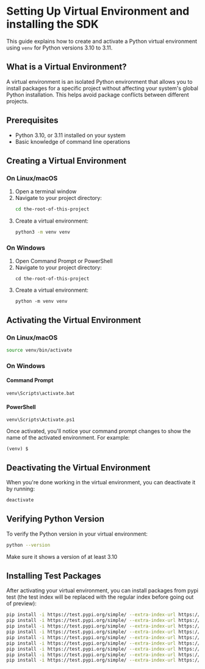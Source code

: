 # Setting Up Virtual Environment and installing the SDK

This guide explains how to create and activate a Python virtual environment using `venv` for Python versions 3.10 to 3.11.

## What is a Virtual Environment?

A virtual environment is an isolated Python environment that allows you to install packages for a specific project without affecting your system's global Python installation. This helps avoid package conflicts between different projects.

## Prerequisites

- Python 3.10, or 3.11 installed on your system
- Basic knowledge of command line operations

## Creating a Virtual Environment

### On Linux/macOS

1. Open a terminal window
2. Navigate to your project directory:
   ```bash
   cd the-root-of-this-project
   ```
3. Create a virtual environment:
   ```bash
   python3 -m venv venv
   ```

### On Windows

1. Open Command Prompt or PowerShell
2. Navigate to your project directory:
   ```
   cd the-root-of-this-project
   ```
3. Create a virtual environment:
   ```
   python -m venv venv
   ```

## Activating the Virtual Environment

### On Linux/macOS

```bash
source venv/bin/activate
```

### On Windows

#### Command Prompt
```
venv\Scripts\activate.bat
```

#### PowerShell
```
venv\Scripts\Activate.ps1
```

Once activated, you'll notice your command prompt changes to show the name of the activated environment. For example:
```
(venv) $
```

## Deactivating the Virtual Environment

When you're done working in the virtual environment, you can deactivate it by running:

```bash
deactivate
```

## Verifying Python Version

To verify the Python version in your virtual environment:

```bash
python --version
```

Make sure it shows a version of at least 3.10 

## Installing Test Packages

After activating your virtual environment, you can install packages from pypi test (the test index will be replaced with the regular index before going out of preview):

```bash
pip install -i https://test.pypi.org/simple/ --extra-index-url https://pypi.org/simple/ microsoft-agents-activity
pip install -i https://test.pypi.org/simple/ --extra-index-url https://pypi.org/simple/ microsoft-agents-authorization
pip install -i https://test.pypi.org/simple/ --extra-index-url https://pypi.org/simple/ microsoft-agents-connector
pip install -i https://test.pypi.org/simple/ --extra-index-url https://pypi.org/simple/ microsoft-agents-client
pip install -i https://test.pypi.org/simple/ --extra-index-url https://pypi.org/simple/ microsoft-agents-hosting-core
pip install -i https://test.pypi.org/simple/ --extra-index-url https://pypi.org/simple/ microsoft-agents-authentication-msal
pip install -i https://test.pypi.org/simple/ --extra-index-url https://pypi.org/simple/ microsoft-agents-copilotstudio-client
pip install -i https://test.pypi.org/simple/ --extra-index-url https://pypi.org/simple/ microsoft-agents-hosting-core-aiohttp
pip install -i https://test.pypi.org/simple/ --extra-index-url https://pypi.org/simple/ microsoft-agents-storage-core
```
